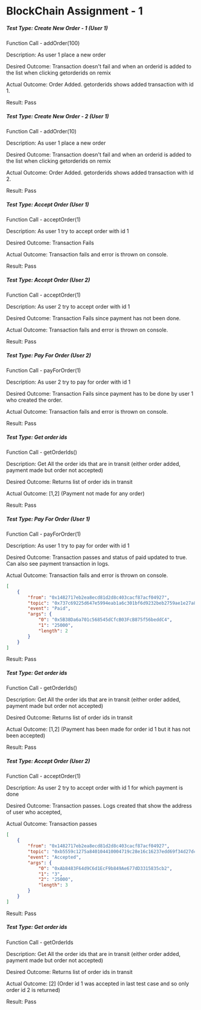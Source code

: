 # BlockChain Assignment - 1

##### Test Type: Create New Order - 1 (User 1)

Function Call - addOrder(100)

Description: As user 1 place a new order

Desired Outcome: Transaction doesn't fail and when an orderid is added to the list when clicking getorderids on remix

Actual Outcome: Order Added. getorderids shows added transaction with id 1.

Result: Pass





##### Test Type: Create New Order - 2 (User 1)

Function Call - addOrder(10)

Description: As user 1 place a new order

Desired Outcome: Transaction doesn't fail and when an orderid is added to the list when clicking getorderids on remix

Actual Outcome: Order Added. getorderids shows added transaction with id 2.

Result: Pass







##### Test Type: Accept Order (User 1)

Function Call - acceptOrder(1)

Description: As user 1 try to accept order with id 1

Desired Outcome: Transaction Fails

Actual Outcome: Transaction fails and error is thrown on console.

Result: Pass






##### Test Type: Accept Order (User 2)

Function Call - acceptOrder(1)

Description: As user 2 try to accept order with id 1

Desired Outcome: Transaction Fails since payment has not been done.

Actual Outcome: Transaction fails and error is thrown on console.

Result: Pass




##### Test Type: Pay For Order (User 2)

Function Call - payForOrder(1)

Description: As user 2 try to pay for order with id 1

Desired Outcome: Transaction Fails since payment has to be done by user 1 who created the order.

Actual Outcome: Transaction fails and error is thrown on console.

Result: Pass







##### Test Type: Get order ids

Function Call - getOrderIds()

Description: Get All the order ids that are in transit (either order added, payment made but order not accepted)

Desired Outcome: Returns list of order ids in transit

Actual Outcome: [1,2] (Payment not made for any order)

Result: Pass




##### Test Type: Pay For Order (User 1)

Function Call - payForOrder(1)

Description: As user 1 try to pay for order with id 1

Desired Outcome: Transaction passes and status of paid updated to true. Can also see payment transaction in logs.

Actual Outcome: Transaction fails and error is thrown on console.

```json
[
	{
		"from": "0x1482717eb2ea8ecd81d2d8c403cacf87acf04927",
		"topic": "0x737c69225d647e5994eab1a6c301bf6d9232beb2759ae1e27a8966b4732bc489",
		"event": "Paid",
		"args": {
			"0": "0x5B38Da6a701c568545dCfcB03FcB875f56beddC4",
			"1": "25000",
			"length": 2
		}
	}
]
```

Result: Pass




##### Test Type: Get order ids

Function Call - getOrderIds()

Description: Get All the order ids that are in transit (either order added, payment made but order not accepted)

Desired Outcome: Returns list of order ids in transit

Actual Outcome: [1,2] (Payment has been made for order id 1 but it has not been accepted)

Result: Pass




##### Test Type: Accept Order (User 2)

Function Call - acceptOrder(1)

Description: As user 2 try to accept order with id 1 for which payment is done

Desired Outcome: Transaction passes. Logs created that show the address of user who accepted, 

Actual Outcome: Transaction passes

```json
[
	{
		"from": "0x1482717eb2ea8ecd81d2d8c403cacf87acf04927",
		"topic": "0xb5559c1275a840104410004719c28e16c16237edd69f34d27dcdb2616fd79894",
		"event": "Accepted",
		"args": {
			"0": "0xAb8483F64d9C6d1EcF9b849Ae677dD3315835cb2",
			"1": "3",
			"2": "25000",
			"length": 3
		}
	}
]
```

Result: Pass




##### Test Type: Get order ids

Function Call - getOrderIds

Description: Get All the order ids that are in transit (either order added, payment made but order not accepted)

Desired Outcome: Returns list of order ids in transit

Actual Outcome: [2] (Order id 1 was accepted in last test case and so only order id 2 is returned)

Result: Pass
